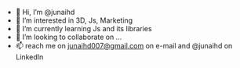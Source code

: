 - 👋 Hi, I’m @junaihd
- 👀 I’m interested in 3D, Js, Marketing
- 🌱 I’m currently learning Js and its libraries
- 💞️ I’m looking to collaborate on ...
- 📫 reach me on junaihd007@gmail.com on e-mail and @junaihd on LinkedIn

